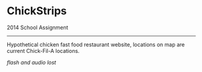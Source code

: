 # ChickStrips

2014 School Assignment

----------------------

Hypothetical chicken fast food restaurant website, locations on map are current Chick-Fil-A locations.

*flash and audio lost*
